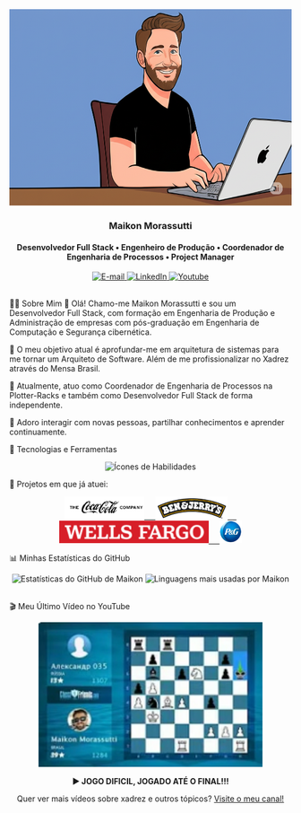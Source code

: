 <div align="center">
<img height="350em" src="./.github/assets/banner.png" alt="Banner do Perfil"/>
</div>

<h3 align="center">
Maikon Morassutti
</h3>

<h4 align="center">
Desenvolvedor Full Stack • Engenheiro de Produção • Coordenador de Engenharia de Processos • Project Manager
</h4>

<!-- Secção de contacto -->

<div align="center">
<a href="mailto:maikon.morassutti@gmail.com">
<img src="https://img.shields.io/badge/-Email-0D1117?style=for-the-badge&logo=microsoft-outlook&logoColor=0078D4" alt="E-mail">
</a>
<a href="https://www.linkedin.com/in/maikon-morassutti-42972132/">
<img src="https://img.shields.io/badge/-LinkedIn-0D1117?style=for-the-badge&logo=linkedin&logoColor=0A66C2" alt="LinkedIn">
</a>
<a href="https://www.youtube.com/@maikonmorassutti4847">
<img src="https://img.shields.io/badge/-YouTube-0D1117?style=for-the-badge&logo=youtube&logoColor=FF0000" alt="Youtube">
</a>
</div>

<!-- Barra separadora decorativa -->

<img src="./.github/assets/lineBar.png" width="100%" height="8px"/>

👨‍💻 Sobre Mim
👋 Olá! Chamo-me Maikon Morassutti e sou um Desenvolvedor Full Stack, com formação em Engenharia de Produção e Administração de empresas com pós-graduação em Engenharia de Computação e Segurança cibernética.

🧠 O meu objetivo atual é aprofundar-me em arquitetura de sistemas para me tornar um Arquiteto de Software. Além de me profissionalizar no Xadrez através do Mensa Brasil.

🏢 Atualmente, atuo como Coordenador de Engenharia de Processos na Plotter-Racks e também como Desenvolvedor Full Stack de forma independente.

💬 Adoro interagir com novas pessoas, partilhar conhecimentos e aprender continuamente.

🚀 Tecnologias e Ferramentas
<p align="center">
<img src="https://skillicons.dev/icons?i=html,css,js,ts,react,nextjs,nodejs,python,java,postgres,git,github,vscode,figma&theme=dark" alt="Ícones de Habilidades"/>
</p>

🏢 Projetos em que já atuei:
<!-- Logos com altura padronizada, espaçamento e links corrigidos -->

<p align="center">
<a href="https://www.coca-cola.com/" target="_blank">
<img src="./.github/assets/cocacola.png" height="40" alt="Logo da Coca-Cola">&nbsp;&nbsp;&nbsp;&nbsp;
</a>
<a href="https://www.benjerry.com/" target="_blank">
<img src="./.github/assets/benjrry.png" height="40" alt="Logo da Ben & Jerry's">&nbsp;&nbsp;&nbsp;&nbsp;
</a>
<a href="https://www.wellsfargo.com/" target="_blank">
<img src="./.github/assets/wellsfargo.png" height="40" alt="Logo da Wells Fargo">&nbsp;&nbsp;&nbsp;&nbsp;
</a>
<a href="https://www.pg.com/" target="_blank">
<img src="./.github/assets/peg.png" height="40" alt="Logo da P&G">
</a>
</p>

📊 Minhas Estatísticas do GitHub
<div align="center">
<img width="49%" height="195px" src="https://github-readme-stats.vercel.app/api?username=MaikonMorassutti&show_icons=true&count_private=true&title_color=80F7D4&icon_color=9d00ff&text_color=c9d1d9&bg_color=0d1117&border_color=0d1117" alt="Estatísticas do GitHub de Maikon" />
<img width="41%" height="195px" src="https://github-readme-stats.vercel.app/api/top-langs/?username=MaikonMorassutti&layout=compact&title_color=80F7D4&text_color=fff&bg_color=0d1117&border_color=0d1117" alt="Linguagens mais usadas por Maikon" />
</div>

<!-- Barra separadora decorativa -->

<img src="./.github/assets/lineBar.png" width="100%" height="8px"/>

🎬 Meu Último Vídeo no YouTube
<div align="center">
<a href="https://www.youtube.com/watch?v=rMRB_3IFVDI">
<img src="./.github/assets/thumbyt.png" width="400" alt="Thumbnail do último vídeo" />
</a>
<p>
<strong>▶️ JOGO DIFICIL, JOGADO ATÉ O FINAL!!!</strong>
</p>
<p>
Quer ver mais vídeos sobre xadrez e outros tópicos? <a href="https://www.youtube.com/@maikonmorassutti4847">Visite o meu canal!</a>
</p>
</div>
